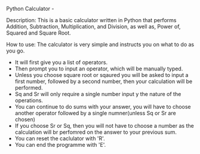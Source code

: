 Python Calculator - 


Description:
This is a basic calculator written in Python that performs Addition, Subtraction, Multiplication, and Division, as well as, Power of, Squared and Square Root.

How to use:
The calculator is very simple and instructs you on what to do as you go. 
- It will first give you a list of operators.
- Then prompt you to input an operator, which will be manually typed.
- Unless you choose square root or sqaured you will be asked to input a first number, followed by a second number, then your calculation will be performed.
- Sq and Sr will only require a single number input y the nature of the operations. 
- You can continue to do sums with your answer, you will have to choose another operator followed by a single numner(unless Sq or Sr are chosen)
- If you choose Sr or Sq, then you will not have to choose a number as the calculation will br perfomred on the answer to your previous sum.
- You can reset the caclulator with 'R'.
- You can end the programme with 'E'.
